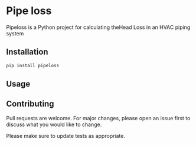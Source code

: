 # Pipe loss

Pipeloss is a Python project for calculating theHead Loss in an HVAC piping system


## Installation


```bash
pip install pipeloss
```

## Usage



## Contributing
Pull requests are welcome. For major changes, please open an issue first to discuss what you would like to change.

Please make sure to update tests as appropriate.
